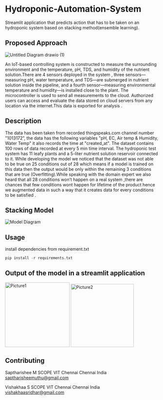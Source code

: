 # Hydroponic-Automation-System

Streamlit application that predicts action that has to be taken on an hydroponic system  based on stacking method(ensemble learning).

## Proposed Approach
![Untitled Diagram drawio (1)](https://user-images.githubusercontent.com/82307484/205106721-9f4c84e6-df04-46e2-bbb8-7c3fb6f8350f.png)

An IoT-based controlling system is constructed to measure the surrounding environment and the temperature, pH, TDS, and humidity of the nutrient solution.There are 4 sensors deployed in the system , three sensors—measuring pH, water temperature, and TDS—are submerged in nutrient solution inside the pipeline, and a fourth sensor—measuring environmental temperature and humidity—is installed close to the plant. The microcontroller is used to send all measurements to the cloud. Authorized users can access and evaluate the data stored on cloud servers from any location via the internet.This data is exported for analysis .
## Description
The data has been taken from recorded thingspeaks.com channel number "1013172”, the data has the following variables "pH, EC, Air temp & Humidity, Water Temp" it also records the time at "created_at". The dataset contains 100 rows of data recorded at every 5 min time interval. The hydroponic test system has 11 leafy plants and a 5-liter nutrient solution reservoir connected to it. While developing the model we noticed that the dataset was not able to be true on 25 conditions out of 28 which means if a model is trained on this data then the output would be only within the remaining 3 conditions that are true (Overfitting).While speaking with the domain expert we also heard that all 28 conditions won’t happen on a real system ,there are chances that few conditions wont happen for lifetime of the product hence we augmented data in such a way that it creates data for every conditions to be satisfied .

## Stacking Model
![Model Diagram](https://user-images.githubusercontent.com/82307484/205106663-87c0e306-b91d-48d8-bfe1-c6dfaf040ea8.png)

## Usage
install dependencies from requirement.txt

```python
pip install -r requirements.txt
```
## Output of the model in a streamlit application
<img width="212" alt="Picture1" src="https://user-images.githubusercontent.com/82307484/205107795-0aac4879-df1b-49dd-8e51-40a5dbaa40b3.png">
<img width="207" alt="Picture2" src="https://user-images.githubusercontent.com/82307484/205107814-6b499e58-e17f-40cb-ba33-684e2327848d.png">

## Contributing

Saptharishee M 
SCOPE
VIT Chennai
Chennai India
saptharisheemuthu@gmail.com

 
Vishakhaa S
SCOPE
VIT Chennai
Chennai India
vishakhaasridhar@gmail.com

 

